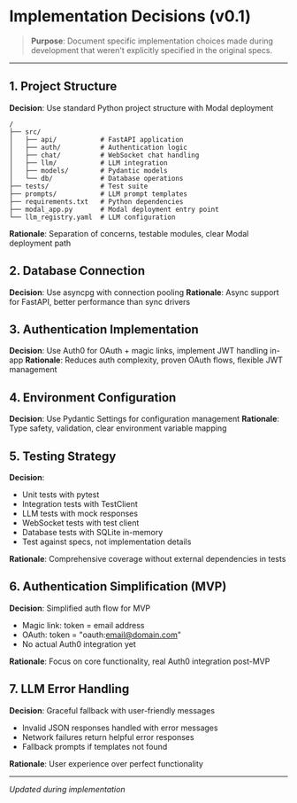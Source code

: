 # Implementation Decisions (v0.1)

> **Purpose**: Document specific implementation choices made during development that weren't explicitly specified in the original specs.

---

## 1. Project Structure

**Decision**: Use standard Python project structure with Modal deployment
```
/
├── src/
│   ├── api/           # FastAPI application
│   ├── auth/          # Authentication logic
│   ├── chat/          # WebSocket chat handling
│   ├── llm/           # LLM integration
│   ├── models/        # Pydantic models
│   └── db/            # Database operations
├── tests/             # Test suite
├── prompts/           # LLM prompt templates
├── requirements.txt   # Python dependencies
├── modal_app.py       # Modal deployment entry point
└── llm_registry.yaml  # LLM configuration
```

**Rationale**: Separation of concerns, testable modules, clear Modal deployment path

## 2. Database Connection

**Decision**: Use asyncpg with connection pooling
**Rationale**: Async support for FastAPI, better performance than sync drivers

## 3. Authentication Implementation

**Decision**: Use Auth0 for OAuth + magic links, implement JWT handling in-app
**Rationale**: Reduces auth complexity, proven OAuth flows, flexible JWT management

## 4. Environment Configuration

**Decision**: Use Pydantic Settings for configuration management
**Rationale**: Type safety, validation, clear environment variable mapping

## 5. Testing Strategy

**Decision**: 
- Unit tests with pytest
- Integration tests with TestClient  
- LLM tests with mock responses
- WebSocket tests with test client
- Database tests with SQLite in-memory
- Test against specs, not implementation details

**Rationale**: Comprehensive coverage without external dependencies in tests

## 6. Authentication Simplification (MVP)

**Decision**: Simplified auth flow for MVP
- Magic link: token = email address
- OAuth: token = "oauth:email@domain.com"
- No actual Auth0 integration yet

**Rationale**: Focus on core functionality, real Auth0 integration post-MVP

## 7. LLM Error Handling

**Decision**: Graceful fallback with user-friendly messages
- Invalid JSON responses handled with error messages
- Network failures return helpful error responses
- Fallback prompts if templates not found

**Rationale**: User experience over perfect functionality

---

*Updated during implementation*